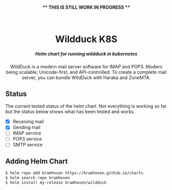 <h4 align="center"><b>** THIS IS STILL WORK IN PROGRESS **</b></h4>

<div id="top"></div>

<!-- PROJECT LOGO -->
<br />
<div align="center">
  <h1 align="center">Wildduck K8S</h1>
  <h5>Helm chart for running wildduck in kubernetes</h5>

  <p align="center">
    WildDuck is a modern mail server software for IMAP and POP3. Modern being scalable, Unicode-first, and API-controlled. To create a complete mail server, you can bundle WildDuck with Haraka and ZoneMTA.
  </p>
</div>

## Status
The current tested status of the helm chart. Not everything is working so far but the status below shows what has been tested and works.
- [x] Receiving mail
- [x] Sending mail
- [ ] IMAP service
- [ ] POP3 service
- [ ] SMTP service

## Adding Helm Chart

```bash
$ helm repo add bramhoven https://bramhoven.github.io/charts
$ helm search repo bramhoven
$ helm install my-release bramhoven/wildduck
```
